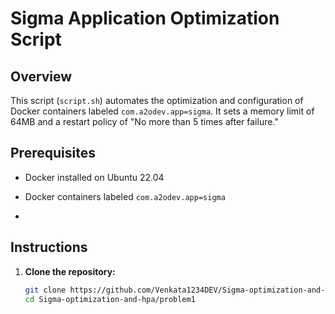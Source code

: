 # Sigma Application Optimization Script

## Overview

This script (`script.sh`) automates the optimization and configuration of Docker containers labeled `com.a2odev.app=sigma`. It sets a memory limit of 64MB and a restart policy of "No more than 5 times after failure."

## Prerequisites

- Docker installed on Ubuntu 22.04
- Docker containers labeled `com.a2odev.app=sigma`

- 
## Instructions

1. **Clone the repository:**
   ```bash
   git clone https://github.com/Venkata1234DEV/Sigma-optimization-and-hpa.git
   cd Sigma-optimization-and-hpa/problem1

